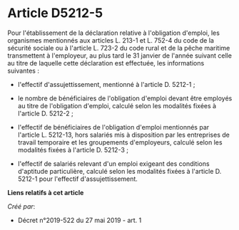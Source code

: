 # Article D5212-5

Pour l'établissement de la déclaration relative à l'obligation d'emploi, les organismes mentionnés aux articles L. 213-1 et
L. 752-4 du code de la sécurité sociale ou à l'article L. 723-2 du code rural et de la pêche maritime transmettent à
l'employeur, au plus tard le 31 janvier de l'année suivant celle au titre de laquelle cette déclaration est effectuée, les
informations suivantes :

- l'effectif d'assujettissement, mentionné à l'article D. 5212-1 ;

- le nombre de bénéficiaires de l'obligation d'emploi devant être employés au titre de l'obligation d'emploi, calculé selon
les modalités fixées à l'article D. 5212-2 ;

- l'effectif de bénéficiaires de l'obligation d'emploi mentionnés par l'article L. 5212-13, hors salariés mis à disposition
par les entreprises de travail temporaire et les groupements d'employeurs, calculé selon les modalités fixées à l'article D.
5212-3 ;

- l'effectif de salariés relevant d'un emploi exigeant des conditions d'aptitude particulière, calculé selon les modalités
fixées à l'article D. 5212-1 pour l'effectif d'assujettissement.

**Liens relatifs à cet article**

_Créé par_:

  - Décret n°2019-522 du 27 mai 2019 - art. 1

